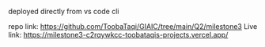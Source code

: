 deployed directly from vs code cli

repo link: https://github.com/ToobaTaqi/GIAIC/tree/main/Q2/milestone3
Live link: https://milestone3-c2rqywkcc-toobataqis-projects.vercel.app/